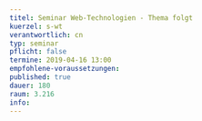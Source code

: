 ```yaml
---
titel: Seminar Web-Technologien - Thema folgt
kuerzel: s-wt
verantwortlich: cn
typ: seminar
pflicht: false
termine: 2019-04-16 13:00
empfohlene-voraussetzungen: 
published: true
dauer: 180
raum: 3.216
info: 
---
```



